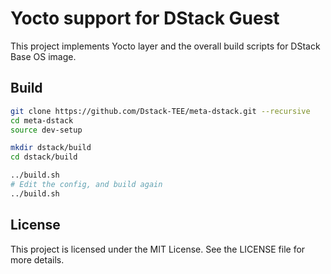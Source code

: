 # Yocto support for DStack Guest

This project implements Yocto layer and the overall build scripts for DStack Base OS image.

## Build

```bash
git clone https://github.com/Dstack-TEE/meta-dstack.git --recursive
cd meta-dstack
source dev-setup

mkdir dstack/build
cd dstack/build

../build.sh
# Edit the config, and build again
../build.sh
```

## License

This project is licensed under the MIT License. See the LICENSE file for more details.

